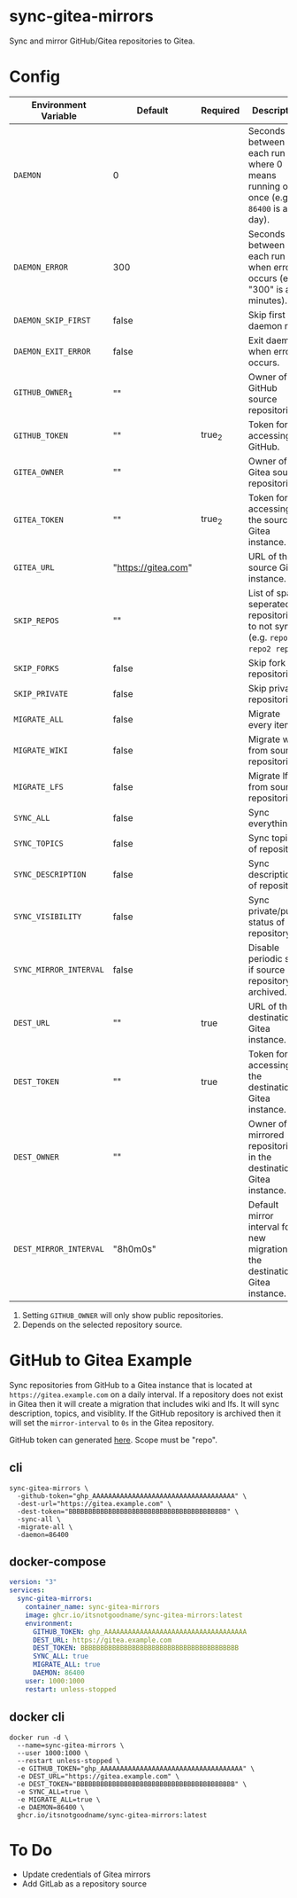 # sync-gitea-mirrors

Sync and mirror GitHub/Gitea repositories to Gitea.

# Config

| Environment Variable       | Default             | Required         | Description                                                                       |
| -------------------------- | ------------------- | ---------------- | --------------------------------------------------------------------------------- |
| `DAEMON`                   | 0                   |                  | Seconds between each run where 0 means running only once (e.g. `86400` is a day). |
| `DAEMON_ERROR`             | 300                 |                  | Seconds between each run when error occurs (e.g. "300" is a 5 minutes).           |
| `DAEMON_SKIP_FIRST`        | false               |                  | Skip first daemon run.                                                            |
| `DAEMON_EXIT_ERROR`        | false               |                  | Exit daemon when error occurs.                                                    |
| `GITHUB_OWNER`<sub>1</sub> | ""                  |                  | Owner of GitHub source repositories.                                              |
| `GITHUB_TOKEN`             | ""                  | true<sub>2</sub> | Token for accessing GitHub.                                                       |
| `GITEA_OWNER`              | ""                  |                  | Owner of Gitea source repositories.                                               |
| `GITEA_TOKEN`              | ""                  | true<sub>2</sub> | Token for accessing the source Gitea instance.                                    |
| `GITEA_URL`                | "https://gitea.com" |                  | URL of the source Gitea instance.                                                 |
| `SKIP_REPOS`               | ""                  |                  | List of space seperated repositories to not sync (e.g. `repo1 repo2 repo3`).      |
| `SKIP_FORKS`               | false               |                  | Skip fork repositories.                                                           |
| `SKIP_PRIVATE`             | false               |                  | Skip private repositories.                                                        |
| `MIGRATE_ALL`              | false               |                  | Migrate every item.                                                               |
| `MIGRATE_WIKI`             | false               |                  | Migrate wiki from source repositories.                                            |
| `MIGRATE_LFS`              | false               |                  | Migrate lfs from source repositories.                                             |
| `SYNC_ALL`                 | false               |                  | Sync everything.                                                                  |
| `SYNC_TOPICS`              | false               |                  | Sync topics of repository.                                                        |
| `SYNC_DESCRIPTION`         | false               |                  | Sync description of repository.                                                   |
| `SYNC_VISIBILITY`          | false               |                  | Sync private/public status of repository.                                         |
| `SYNC_MIRROR_INTERVAL`     | false               |                  | Disable periodic sync if source repository is archived.                           |
| `DEST_URL`                 | ""                  | true             | URL of the destination Gitea instance.                                            |
| `DEST_TOKEN`               | ""                  | true             | Token for accessing the destination Gitea instance.                               |
| `DEST_OWNER`               | ""                  |                  | Owner of the mirrored repositories in the destination Gitea instance.             |
| `DEST_MIRROR_INTERVAL`     | "8h0m0s"            |                  | Default mirror interval for new migrations in the destination Gitea instance.     |

1. Setting `GITHUB_OWNER` will only show public repositories.
2. Depends on the selected repository source.

# GitHub to Gitea Example

Sync repositories from GitHub to a Gitea instance that is located at `https://gitea.example.com` on a daily interval.
If a repository does not exist in Gitea then it will create a migration that includes wiki and lfs.
It will sync description, topics, and visiblity.
If the GitHub repository is archived then it will set the `mirror-interval` to `0s` in the Gitea repository.

GitHub token can generated [here](https://github.com/settings/tokens).
Scope must be "repo".

## cli

```
sync-gitea-mirrors \
  -github-token="ghp_AAAAAAAAAAAAAAAAAAAAAAAAAAAAAAAAAAAA" \
  -dest-url="https://gitea.example.com" \
  -dest-token="BBBBBBBBBBBBBBBBBBBBBBBBBBBBBBBBBBBBBBBB" \
  -sync-all \
  -migrate-all \
  -daemon=86400
```

## docker-compose

```yaml
version: "3"
services:
  sync-gitea-mirrors:
    container_name: sync-gitea-mirrors
    image: ghcr.io/itsnotgoodname/sync-gitea-mirrors:latest
    environment:
      GITHUB_TOKEN: ghp_AAAAAAAAAAAAAAAAAAAAAAAAAAAAAAAAAAAA
      DEST_URL: https://gitea.example.com
      DEST_TOKEN: BBBBBBBBBBBBBBBBBBBBBBBBBBBBBBBBBBBBBBBB
      SYNC_ALL: true
      MIGRATE_ALL: true
      DAEMON: 86400
    user: 1000:1000
    restart: unless-stopped
```

## docker cli

```
docker run -d \
  --name=sync-gitea-mirrors \
  --user 1000:1000 \
  --restart unless-stopped \
  -e GITHUB_TOKEN="ghp_AAAAAAAAAAAAAAAAAAAAAAAAAAAAAAAAAAAA" \
  -e DEST_URL="https://gitea.example.com" \
  -e DEST_TOKEN="BBBBBBBBBBBBBBBBBBBBBBBBBBBBBBBBBBBBBBBB" \
  -e SYNC_ALL=true \
  -e MIGRATE_ALL=true \
  -e DAEMON=86400 \
  ghcr.io/itsnotgoodname/sync-gitea-mirrors:latest
```

# To Do

- Update credentials of Gitea mirrors
- Add GitLab as a repository source
